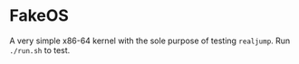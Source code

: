 # FakeOS

A very simple x86-64 kernel with the sole purpose of testing `realjump`.
Run `./run.sh` to test.
